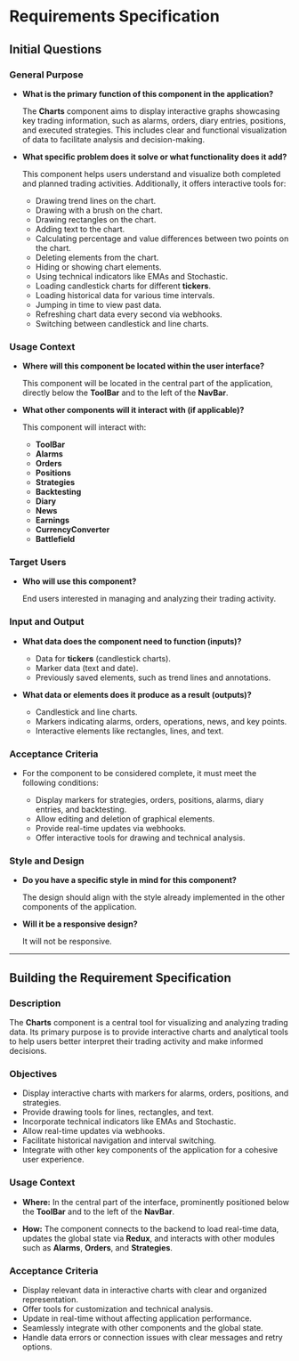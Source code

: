 # Requirements Specification

## **Initial Questions**

### **General Purpose**

- **What is the primary function of this component in the application?**

  The **Charts** component aims to display interactive graphs showcasing key trading information, such as alarms, orders, diary entries, positions, and executed strategies. This includes clear and functional visualization of data to facilitate analysis and decision-making.

- **What specific problem does it solve or what functionality does it add?**

  This component helps users understand and visualize both completed and planned trading activities. Additionally, it offers interactive tools for:

  - Drawing trend lines on the chart.
  - Drawing with a brush on the chart.
  - Drawing rectangles on the chart.
  - Adding text to the chart.
  - Calculating percentage and value differences between two points on the chart.
  - Deleting elements from the chart.
  - Hiding or showing chart elements.
  - Using technical indicators like EMAs and Stochastic.
  - Loading candlestick charts for different **tickers**.
  - Loading historical data for various time intervals.
  - Jumping in time to view past data.
  - Refreshing chart data every second via webhooks.
  - Switching between candlestick and line charts.

### **Usage Context**

- **Where will this component be located within the user interface?**

  This component will be located in the central part of the application, directly below the **ToolBar** and to the left of the **NavBar**.

- **What other components will it interact with (if applicable)?**

  This component will interact with:

  - **ToolBar**
  - **Alarms**
  - **Orders**
  - **Positions**
  - **Strategies**
  - **Backtesting**
  - **Diary**
  - **News**
  - **Earnings**
  - **CurrencyConverter**
  - **Battlefield**

### **Target Users**

- **Who will use this component?**

  End users interested in managing and analyzing their trading activity.

### **Input and Output**

- **What data does the component need to function (inputs)?**

  - Data for **tickers** (candlestick charts).
  - Marker data (text and date).
  - Previously saved elements, such as trend lines and annotations.

- **What data or elements does it produce as a result (outputs)?**

  - Candlestick and line charts.
  - Markers indicating alarms, orders, operations, news, and key points.
  - Interactive elements like rectangles, lines, and text.

### **Acceptance Criteria**

- For the component to be considered complete, it must meet the following conditions:

  - Display markers for strategies, orders, positions, alarms, diary entries, and backtesting.
  - Allow editing and deletion of graphical elements.
  - Provide real-time updates via webhooks.
  - Offer interactive tools for drawing and technical analysis.

### **Style and Design**

- **Do you have a specific style in mind for this component?**

  The design should align with the style already implemented in the other components of the application.

- **Will it be a responsive design?**

  It will not be responsive.

---

## **Building the Requirement Specification**

### **Description**

The **Charts** component is a central tool for visualizing and analyzing trading data. Its primary purpose is to provide interactive charts and analytical tools to help users better interpret their trading activity and make informed decisions.

### **Objectives**

- Display interactive charts with markers for alarms, orders, positions, and strategies.
- Provide drawing tools for lines, rectangles, and text.
- Incorporate technical indicators like EMAs and Stochastic.
- Allow real-time updates via webhooks.
- Facilitate historical navigation and interval switching.
- Integrate with other key components of the application for a cohesive user experience.

### **Usage Context**

- **Where:**
  In the central part of the interface, prominently positioned below the **ToolBar** and to the left of the **NavBar**.

- **How:**
  The component connects to the backend to load real-time data, updates the global state via **Redux**, and interacts with other modules such as **Alarms**, **Orders**, and **Strategies**.

### **Acceptance Criteria**

- Display relevant data in interactive charts with clear and organized representation.
- Offer tools for customization and technical analysis.
- Update in real-time without affecting application performance.
- Seamlessly integrate with other components and the global state.
- Handle data errors or connection issues with clear messages and retry options.

